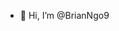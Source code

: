 - 👋 Hi, I’m @BrianNgo9


<!---
BrianNgo9/BrianNgo9 is a ✨ special ✨ repository because its `README.md` (this file) appears on your GitHub profile.
You can click the Preview link to take a look at your changes.
--->

